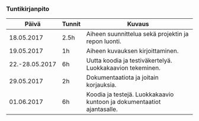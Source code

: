 ### Tuntikirjanpito
Päivä | Tunnit | Kuvaus
--------------- | ----- | ------
18.05.2017 | 2.5h | Aiheen suunnittelua sekä projektin ja repon luonti.
19.05.2017 | 1h | Aiheen kuvauksen kirjoittaminen.
22.-28.05.2017| 6h | Uutta koodia ja testiväkertelyä. Luokkakaavion tekeminen.
29.05.2017 | 2h | Dokumentaatiota ja joitain korjauksia.
01.06.2017 | 6h | Koodia ja testejä. Luokkakaavio kuntoon ja dokumentaatiot ajantasalle.